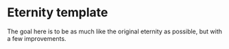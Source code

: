# Eternity template

The goal here is to be as much like the original eternity as possible, but with a few improvements.

